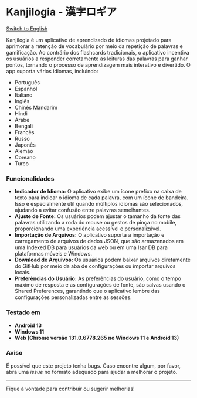 # Kanjilogia - 漢字ロギア

[Switch to English](README-en.md)

Kanjilogia é um aplicativo de aprendizado de idiomas projetado para aprimorar a retenção de vocabulário por meio da repetição de palavras e gamificação. Ao contrário dos flashcards tradicionais, o aplicativo incentiva os usuários a responder corretamente as leituras das palavras para ganhar pontos, tornando o processo de aprendizagem mais interativo e divertido. O app suporta vários idiomas, incluindo:

- Português
- Espanhol
- Italiano
- Inglês
- Chinês Mandarim
- Hindi
- Árabe
- Bengali
- Francês
- Russo
- Japonês
- Alemão
- Coreano
- Turco

### Funcionalidades

- **Indicador de Idioma:** O aplicativo exibe um ícone prefixo na caixa de texto para indicar o idioma de cada palavra, com um ícone de bandeira. Isso é especialmente útil quando múltiplos idiomas são selecionados, ajudando a evitar confusão entre palavras semelhantes.
- **Ajuste de Fonte:** Os usuários podem ajustar o tamanho da fonte das palavras utilizando a roda do mouse ou gestos de pinça no mobile, proporcionando uma experiência acessível e personalizável.
- **Importação de Arquivos:** O aplicativo suporta a importação e carregamento de arquivos de dados JSON, que são armazenados em uma Indexed DB para usuários da web ou em uma Isar DB para plataformas móveis e Windows.
- **Download de Arquivos:** Os usuários podem baixar arquivos diretamente do GitHub por meio da aba de configurações ou importar arquivos locais.
- **Preferências do Usuário:** As preferências do usuário, como o tempo máximo de resposta e as configurações de fonte, são salvas usando o Shared Preferences, garantindo que o aplicativo lembre das configurações personalizadas entre as sessões.

### Testado em

- **Android 13**
- **Windows 11**
- **Web (Chrome versão 131.0.6778.265 no Windows 11 e Android 13)**

### Aviso

É possível que este projeto tenha bugs. Caso encontre algum, por favor, abra uma *issue* no formato adequado para ajudar a melhorar o projeto.

---

Fique à vontade para contribuir ou sugerir melhorias!
